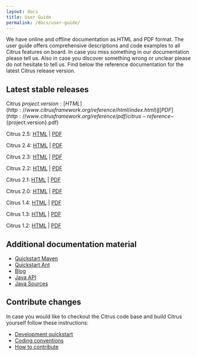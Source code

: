 ```yaml
---
layout: docs
title: User Guide
permalink: /docs/user-guide/
---
```


We have online and offline documentation as HTML and PDF format. The user guide offers comprehensive descriptions and 
code examples to all Citrus features on board. In case you miss something in our documentation please tell us. Also 
in case you discover something wrong or unclear please do not hesitate to tell us. Find below the reference documentation 
for the latest Citrus release version.

## Latest stable releases

Citrus ${project.version}: [HTML](http://www.citrusframework.org/reference/html/index.html) \| [PDF](http://www.citrusframework.org/reference/pdf/citrus-reference-${project.version}.pdf)

Citrus 2.5: [HTML](http://www.citrusframework.org/reference/2.5.2/html/index.html) \| [PDF](http://www.citrusframework.org/reference/2.5.2/pdf/citrus-reference-2.5.2.pdf)

Citrus 2.4: [HTML](http://www.citrusframework.org/reference/2.4/html/index.html) \| [PDF](http://www.citrusframework.org/reference/2.4/pdf/citrus-reference-2.4.pdf)

Citrus 2.3: [HTML](http://www.citrusframework.org/reference/2.3/html/index.html) \| [PDF](http://www.citrusframework.org/reference/2.3/pdf/citrus-reference-2.3.pdf)

Citrus 2.2: [HTML](http://www.citrusframework.org/reference/2.2/html/index.html) \| [PDF](http://www.citrusframework.org/reference/2.2/pdf/citrus-reference-2.2.pdf)

Citrus 2.1: [HTML](http://www.citrusframework.org/reference/2.1/html/index.html) \| [PDF](http://www.citrusframework.org/reference/2.1/pdf/citrus-reference-2.1.pdf)

Citrus 2.0: [HTML](http://www.citrusframework.org/reference/2.0/html/index.html) \| [PDF](http://www.citrusframework.org/reference/2.0/pdf/citrus-reference-2.0.pdf)

Citrus 1.4: [HTML](http://www.citrusframework.org/reference/1.4.1/html/index.html) \| [PDF](http://www.citrusframework.org/reference/1.4.1/pdf/citrus-reference-1.4.1.pdf)

Citrus 1.3: [HTML](http://www.citrusframework.org/reference/1.3.1/html/index.html) \| [PDF](http://www.citrusframework.org/reference/1.3.1/pdf/citrus-reference-1.3.1.pdf)

Citrus 1.2: [HTML](http://www.citrusframework.org/reference/1.2/html/index.html) \| [PDF](http://www.citrusframework.org/reference/1.2/pdf/citrus-reference-1.2.pdf)

## Additional documentation material

- [Quickstart Maven](/docs/setup-maven)
- [Quickstart Ant](/docs/setup-ant)
- [Blog](http://labs.consol.de/tags/citrus)
- [Java API](/apidocs/index.html)
- [Java Sources](http://www.github.com/christophd/citrus)


## Contribute changes

In case you would like to checkout the Citrus code base and build Citrus yourself follow these instructions:

- [Development quickstart](/docs/development)
- [Coding conventions](/docs/conventions)
- [How to contribute](/docs/contribute)